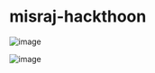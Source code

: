 # misraj-hackthoon

![image](https://github.com/astral-fate/misraj-hackthoon/assets/63984422/302232df-02e9-41e0-a960-05038c099635)


![image](https://github.com/astral-fate/misraj-hackthoon/assets/63984422/b0ee7ac7-c17f-48e1-9ff2-82abe14c15b6)
